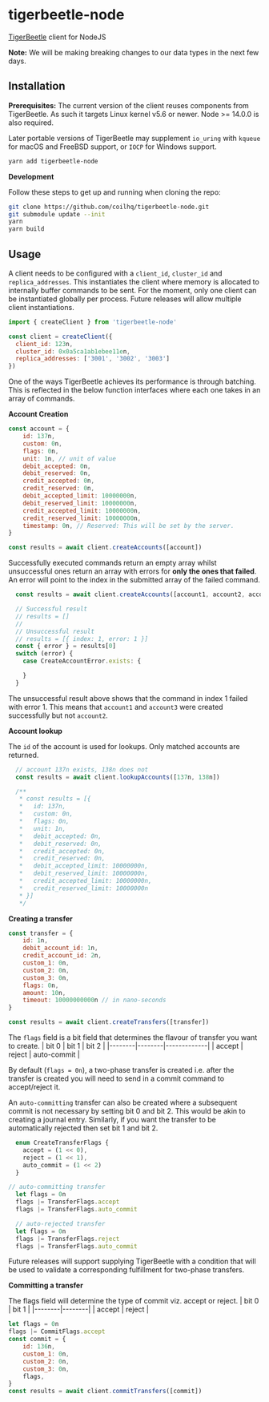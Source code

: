 # tigerbeetle-node
[TigerBeetle](https://github.com/coilhq/tigerbeetle) client for NodeJS

**Note:** We will be making breaking changes to our data types in the next few days. 

## Installation
**Prerequisites:** The current version of the client reuses components from TigerBeetle. As such it targets Linux kernel v5.6 or newer. Node >= 14.0.0 is also required.

Later portable versions of TigerBeetle may supplement `io_uring` with `kqueue` for macOS and FreeBSD support, or `IOCP` for Windows support.

```sh
yarn add tigerbeetle-node
```

**Development**

Follow these steps to get up and running when cloning the repo:

```sh
git clone https://github.com/coilhq/tigerbeetle-node.git
git submodule update --init
yarn
yarn build
```

## Usage
A client needs to be configured with a `client_id`, `cluster_id` and `replica_addresses`. This instantiates the client where memory is allocated to internally buffer commands to be sent. For the moment, only one client can be instantiated globally per process. Future releases will allow multiple client instantiations.
```js
import { createClient } from 'tigerbeetle-node'

const client = createClient({
  client_id: 123n,
  cluster_id: 0x0a5ca1ab1ebee11en,
  replica_addresses: ['3001', '3002', '3003']
})
```

One of the ways TigerBeetle achieves its performance is through batching. This is reflected in the below function interfaces where each one takes in an array of commands.

**Account Creation**

```js
const account = {
    id: 137n,
    custom: 0n,
    flags: 0n,
    unit: 1n, // unit of value
    debit_accepted: 0n,
    debit_reserved: 0n,
    credit_accepted: 0n,
    credit_reserved: 0n,
    debit_accepted_limit: 10000000n,
    debit_reserved_limit: 10000000n,
    credit_accepted_limit: 10000000n,
    credit_reserved_limit: 10000000n,
    timestamp: 0n, // Reserved: This will be set by the server.
}

const results = await client.createAccounts([account])
```
Successfully executed commands return an empty array whilst unsuccessful ones return an array with errors for **only the ones that failed**. An error will point to the index in the submitted array of the failed command.
```js
  const results = await client.createAccounts([account1, account2, account3])

  // Successful result
  // results = []
  //
  // Unsuccessful result
  // results = [{ index: 1, error: 1 }]
  const { error } = results[0]
  switch (error) {
    case CreateAccountError.exists: {

    }
  }
```
The unsuccessful result above shows that the command in index 1 failed with error 1. This means that `account1` and `account3` were created successfully but not `account2`.

**Account lookup**

The `id` of the account is used for lookups. Only matched accounts are returned.
```js
  // account 137n exists, 138n does not
  const results = await client.lookupAccounts([137n, 138n])

  /**
   * const results = [{
   *   id: 137n,
   *   custom: 0n,
   *   flags: 0n,
   *   unit: 1n,
   *   debit_accepted: 0n,
   *   debit_reserved: 0n,
   *   credit_accepted: 0n,
   *   credit_reserved: 0n,
   *   debit_accepted_limit: 10000000n,
   *   debit_reserved_limit: 10000000n,
   *   credit_accepted_limit: 10000000n,
   *   credit_reserved_limit: 10000000n
   * }]
   */
```

**Creating a transfer**
```js
const transfer = {
    id: 1n,
    debit_account_id: 1n,
    credit_account_id: 2n,
    custom_1: 0n,
    custom_2: 0n,
    custom_3: 0n,
    flags: 0n,
    amount: 10n,
    timeout: 10000000000n // in nano-seconds
}

const results = await client.createTransfers([transfer])
```
The `flags` field is a bit field that determines the flavour of transfer you want to create.
| bit 0  | bit 1  | bit 2       |
|--------|--------|-------------|
| accept | reject | auto-commit |

By default (`flags = 0n`), a two-phase transfer is created i.e. after the transfer is created you will need to send in a commit command to accept/reject it.

An `auto-committing` transfer can also be created where a subsequent commit is not necessary by setting bit 0 and bit 2. This would be akin to creating a journal entry. Similarly, if you want the transfer to be automatically rejected then set bit 1 and bit 2.
```js
  enum CreateTransferFlags {
    accept = (1 << 0),
    reject = (1 << 1),
    auto_commit = (1 << 2)
  }

// auto-committing transfer
  let flags = 0n
  flags |= TransferFlags.accept
  flags |= TransferFlags.auto_commit

  // auto-rejected transfer
  let flags = 0n
  flags |= TransferFlags.reject
  flags |= TransferFlags.auto_commit
```
Future releases will support supplying TigerBeetle with a condition that will be used to validate a corresponding fulfillment for two-phase transfers.

**Committing a transfer**

The flags field will determine the type of commit viz. accept or reject.
| bit 0  | bit 1  |
|--------|--------|
| accept | reject |
```js
let flags = 0n
flags |= CommitFlags.accept
const commit = {
    id: 136n,
    custom_1: 0n,
    custom_2: 0n,
    custom_3: 0n,
    flags,
}
const results = await client.commitTransfers([commit])
```
